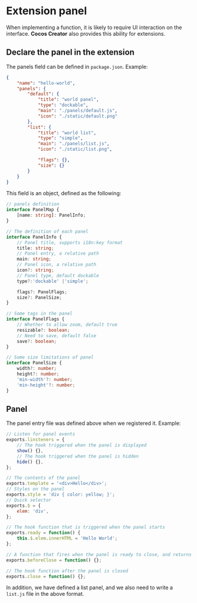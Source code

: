 # Extension panel

When implementing a function, it is likely to require UI interaction on the interface. **Cocos Creator** also provides this ability for extensions.

## Declare the panel in the extension

The panels field can be defined in `package.json`. Example:

```json
{
    "name": "hello-world",
    "panels": {
        "default": {
            "title": "world panel",
            "type": "dockable",
            "main": "./panels/default.js",
            "icon": "./static/default.png"
        },
        "list": {
            "title": "world list",
            "type": "simple",
            "main": "./panels/list.js",
            "icon": "./static/list.png",

            "flags": {},
            "size": {}
        }
    }
}
```

This field is an object, defined as the following:

```typescript
// panels definition
interface PanelMap {
    [name: string]: PanelInfo;
}

// The definition of each panel
interface PanelInfo {
    // Panel title, supports i18n:key format
    title: string;
    // Panel entry, a relative path
    main: string;
    // Panel icon, a relative path
    icon?: string;
    // Panel type, default dockable
    type?:'dockable' |'simple';

    flags?: PanelFlags;
    size?: PanelSize;
}

// Some tags in the panel
interface PanelFlags {
    // Whether to allow zoom, default true
    resizable?: boolean;
    // Need to save, default false
    save?: boolean;
}

// Some size limitations of panel
interface PanelSize {
    width?: number;
    height?: number;
    'min-width'?: number;
    'min-height'?: number;
}
```

## Panel

The panel entry file was defined above when we registered it. Example:

```javascript
// Listen for panel events
exports.linsteners = {
    // The hook triggered when the panel is displayed
    show() {},
    // The hook triggered when the panel is hidden
    hide() {},
};

// The contents of the panel
exports.template = '<div>Hello</div>';
// Styles on the panel
exports.style = 'div { color: yellow; }';
// Quick selector
exports.$ = {
    elem: 'div',
};

// The hook function that is triggered when the panel starts
exports.ready = function() {
    this.$.elem.innerHTML = 'Hello World';
};

// A function that fires when the panel is ready to close, and returns false terminates the panel
exports.beforeClose = function() {};

// The hook function after the panel is closed
exports.close = function() {};
```

In addition, we have defined a list panel, and we also need to write a `list.js` file in the above format.

